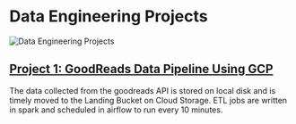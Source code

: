 # Data Engineering Projects

![Data Engineering Projects](https://i.morioh.com/210519/70badb5b.webp)

## [Project 1: GoodReads Data Pipeline Using GCP](https://github.com/prasadzende/de_projects/tree/main/gcp_goodreads_etl)

The data collected from the goodreads API is stored on local disk and is timely moved to the Landing Bucket on Cloud Storage. ETL jobs are written in spark and scheduled in airflow to run every 10 minutes.